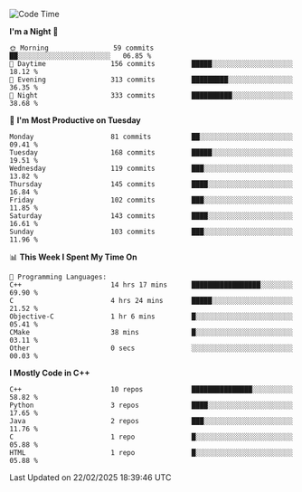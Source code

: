 <!--START_SECTION:waka-->
![Code Time](http://img.shields.io/badge/Code%20Time-282%20hrs%2058%20mins-blue)

**I'm a Night 🦉** 

```text
🌞 Morning                59 commits          ██░░░░░░░░░░░░░░░░░░░░░░░   06.85 % 
🌆 Daytime                156 commits         █████░░░░░░░░░░░░░░░░░░░░   18.12 % 
🌃 Evening                313 commits         █████████░░░░░░░░░░░░░░░░   36.35 % 
🌙 Night                  333 commits         ██████████░░░░░░░░░░░░░░░   38.68 % 
```
📅 **I'm Most Productive on Tuesday** 

```text
Monday                   81 commits          ██░░░░░░░░░░░░░░░░░░░░░░░   09.41 % 
Tuesday                  168 commits         █████░░░░░░░░░░░░░░░░░░░░   19.51 % 
Wednesday                119 commits         ███░░░░░░░░░░░░░░░░░░░░░░   13.82 % 
Thursday                 145 commits         ████░░░░░░░░░░░░░░░░░░░░░   16.84 % 
Friday                   102 commits         ███░░░░░░░░░░░░░░░░░░░░░░   11.85 % 
Saturday                 143 commits         ████░░░░░░░░░░░░░░░░░░░░░   16.61 % 
Sunday                   103 commits         ███░░░░░░░░░░░░░░░░░░░░░░   11.96 % 
```


📊 **This Week I Spent My Time On** 

```text
💬 Programming Languages: 
C++                      14 hrs 17 mins      █████████████████░░░░░░░░   69.90 % 
C                        4 hrs 24 mins       █████░░░░░░░░░░░░░░░░░░░░   21.52 % 
Objective-C              1 hr 6 mins         █░░░░░░░░░░░░░░░░░░░░░░░░   05.41 % 
CMake                    38 mins             █░░░░░░░░░░░░░░░░░░░░░░░░   03.11 % 
Other                    0 secs              ░░░░░░░░░░░░░░░░░░░░░░░░░   00.03 % 
```

**I Mostly Code in C++** 

```text
C++                      10 repos            ███████████████░░░░░░░░░░   58.82 % 
Python                   3 repos             ████░░░░░░░░░░░░░░░░░░░░░   17.65 % 
Java                     2 repos             ███░░░░░░░░░░░░░░░░░░░░░░   11.76 % 
C                        1 repo              █░░░░░░░░░░░░░░░░░░░░░░░░   05.88 % 
HTML                     1 repo              █░░░░░░░░░░░░░░░░░░░░░░░░   05.88 % 
```




 Last Updated on 22/02/2025 18:39:46 UTC
<!--END_SECTION:waka-->
